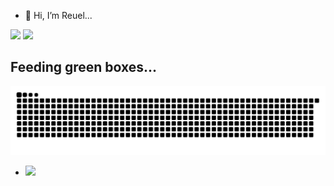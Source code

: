 - 👋 Hi, I’m Reuel...
<div>
<img width="340px" src="https://github-readme-stats.vercel.app/api/top-langs/?username=reuelrai&layout=compact&theme=tokyonight&hide=php&langs_count=8&bg_color=FFFFFF00"/> <img width="400px" src="https://github-readme-streak-stats.herokuapp.com/?user=reuelrai&theme=onedark" />
</div>

## Feeding green boxes...
![Snake animation](https://raw.githubusercontent.com/reuelrai/reuelrai/output/github-contribution-grid-snake-dark.svg)
- ![](https://komarev.com/ghpvc/?username=your-github-reuelrai&abbreviated=true)

<!---
reuelrai/reuelrai is a ✨ special ✨ repository because its `README.md` (this file) appears on your GitHub profile.
You can click the Preview link to take a look at your changes.
--->
